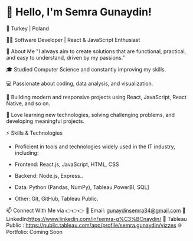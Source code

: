 # 👋 Hello, I'm Semra Gunaydin!

📍 Turkey | Poland

🧑‍💻 Software Developer | React & JavaScript Enthusiast

🚀 About Me "I always aim to create solutions that are functional, practical, and easy to understand, driven by my passions."


🎓 Studied Computer Science and constantly improving my skills.

💻 Passionate about coding, data analysis, and visualization.

🔨 Building modern and responsive projects using React, JavaScript, React Native, and so on.

🧩 Love learning new technologies, solving challenging problems, and developing meaningful projects.

⚡ Skills & Technologies
- Proficient in tools and technologies widely used in the IT industry, including:

- Frontend: React.js, JavaScript, HTML, CSS

- Backend: Node.js, Express..

- Data:  Python (Pandas, NumPy), Tableau,PowerBI, SQL]

- Other: Git, GitHub, Tableau Public.

📫 Connect With Me via 👉👉👉
💌 Email: gunaydinsemra34@gmail.com
💼 LinkedIn:https://www.linkedin.com/in/semra-g%C3%BCnaydin/
🔭 Tableau Public : https://public.tableau.com/app/profile/semra.gunaydin/vizzes
🌐 Portfolio: Coming Soon
